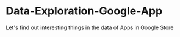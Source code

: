 # Data-Exploration-Google-App
Let's find out interesting things in the data of Apps in Google Store
